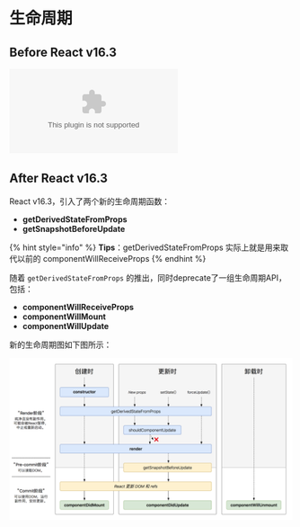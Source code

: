 # 生命周期

## Before React v16.3

![React v15 &#x751F;&#x547D;&#x5468;&#x671F;&#x56FE;](../.gitbook/assets/88e11709488aeea3f9c6595ee4083bf3.bin)

## After React v16.3

React v16.3，引入了两个新的生命周期函数：

* **getDerivedStateFromProps**
* **getSnapshotBeforeUpdate**

{% hint style="info" %}
**Tips**：getDerivedStateFromProps 实际上就是用来取代以前的 componentWillReceiveProps
{% endhint %}

随着 `getDerivedStateFromProps` 的推出，同时deprecate了一组生命周期API，包括：

* **componentWillReceiveProps**
* **componentWillMount**
* **componentWillUpdate**

新的生命周期图如下图所示：

![React v16.3 &#x751F;&#x547D;&#x5468;&#x671F;&#x56FE;](../.gitbook/assets/ping-mu-kuai-zhao-20180619-xia-wu-5.32.22.png)



